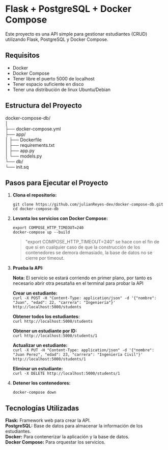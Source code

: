 # Flask + PostgreSQL + Docker Compose

Este proyecto es una API simple para gestionar estudiantes (CRUD) utilizando Flask, PostgreSQL y Docker Compose.

## Requisitos

- Docker
- Docker Compose
- Tener libre el puerto 5000 de localhost
- Tener espacio suficiente en disco
- Tener una distribución de linux Ubuntu/Debian

## Estructura del Proyecto

docker-compose-db/  
│  
├── docker-compose.yml  
├── app/  
│ ├── Dockerfile  
│ ├── requirements.txt  
│ ├── app.py  
│ └── models.py  
└── db/  
└── init.sq


## Pasos para Ejecutar el Proyecto

1. **Clona el repositorio:**

   `git clone https://github.com/julianReyes-dev/docker-compose-db.git`  
   `cd docker-compose-db`

3. **Levanta los servicios con Docker Compose:**

   `export COMPOSE_HTTP_TIMEOUT=240`  
   `docker-compose up --build`

   > "export COMPOSE_HTTP_TIMEOUT=240" se hace con el fin de que si en cualquier caso de que la construcción de los contenedores se demora demasiado, la base de datos no se cierre por timeout.

5. **Prueba la API:**

   **Nota:** El servicio se estará corriendo en primer plano, por tanto es necesario abrir otra pesataña en el terminal para probar la API  

   **Crear un estudiante:**  
   `curl -X POST -H "Content-Type: application/json" -d '{"nombre": "Juan", "edad": 22, "carrera": "Ingeniería"}' http://localhost:5000/students`

   **Obtener todos los estudiantes:**  
   `curl http://localhost:5000/students`

   **Obtener un estudiante por ID:**  
   `curl http://localhost:5000/students/1`

   **Actualizar un estudiante:**  
   `curl -X PUT -H "Content-Type: application/json" -d '{"nombre": "Juan Perez", "edad": 23, "carrera": "Ingeniería Civil"}' http://localhost:5000/students/1`

   **Eliminar un estudiante:**  
   `curl -X DELETE http://localhost:5000/students/1`

7. **Detener los contenedores:**

   `docker-compose down`

## Tecnologías Utilizadas

**Flask:** Framework web para crear la API.  
**PostgreSQL:** Base de datos para almacenar la información de los estudiantes.  
**Docker:** Para contenerizar la aplicación y la base de datos.  
**Docker Compose:** Para orquestar los servicios.
